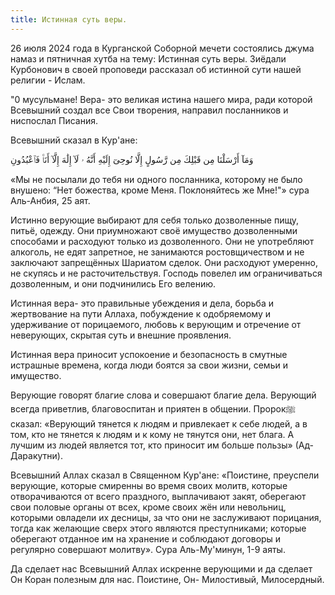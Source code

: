 ```yaml
---
title: Истинная суть веры.
---
```


26 июля 2024 года в Курганской Соборной мечети состоялись джума намаз и пятничная хутба на тему: Истинная суть веры. Зиёдали Курбонович в своей проповеди рассказал об истинной сути нашей религии - Ислам.

"0 мусульмане! Вера- это великая истина нашего мира, ради которой Всевышний создал все Свои творения, направил посланников 
и ниспослал Писания.

Всевышний сказал в Кур'ане:

وَمَآ أَرْسَلْنَا مِن قَبْلِكَ مِن رَّسُولٍ إِلَّا نُوحِىٓ إِلَيْهِ أَنَّهُ ۥ لَآ إِلَٰهَ إِلَّآ أَنَا۠ فَٱعْبُدُونِ

«Мы не посылали до тебя ни одного посланника, которому не было внушено: “Нет божества, кроме Меня.
Поклоняйтесь же Мне!"» сура Аль-Анбия, 25 аят.

Истинно верующие выбирают для себя только дозволенные пищу, питьё, одежду. 
Они приумножают своё имущество дозволенными способами и расходуют только из дозволенного. 
Они не употребляют алкоголь, не едят запретное, не занимаются ростовщичеством и не заключают запрещённых Шариатом сделок. 
Они расходуют умеренно, не скупясь и не расточительствуя. Господь повелел им ограничиваться дозволенным, и они подчинились Его велению.

Истинная вера- это правильные убеждения и дела, борьба и жертвование на пути Аллаха, побуждение к одобряемому и удерживание 
от порицаемого, любовь к верующим и отречение от неверующих, скрытая суть и внешние проявления.

Истинная вера приносит успокоение и безопасность в смутные истрашные времена, когда люди боятся за свои жизни, семьи 
и имущество.

Верующие говорят благие слова и совершают благие дела.
Верующий всегда приветлив, благовоспитан и приятен в общении. Пророкﷺ сказал:
«Верующий тянется к людям и привлекает к себе людей, а в том, кто не тянется к людям и к кому не тянутся они, нет блага. 
А лучшим из людей является тот, кто приносит им больше пользы» (Ад-Даракутни).

Всевышний Аллах сказал в Священном Кур'ане:
«Поистине, преуспели верующие, которые смиренны во время своих молитв, которые отворачиваются от всего праздного, выплачивают 
закят, оберегают свои половые органы от всех, кроме своих жён или невольниц, которыми овладели их десницы, за что они 
не заслуживают порицания, тогда как желающие сверх этого являются преступниками; которые оберегают отданное им на хранение 
и соблюдают договоры и регулярно совершают молитву». Сура Аль-Му'минун, 1-9 аяты.

Да сделает нас Всевышний Аллах искренне верующими и да сделает Он Коран полезным для нас. Поистине, Он- Милостивый, 
Милосердный.

